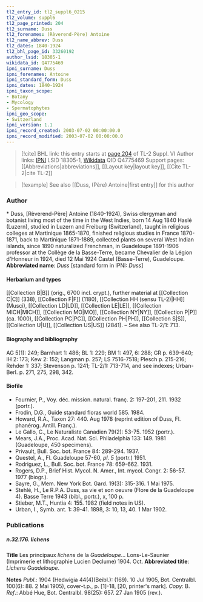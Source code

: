 ```yaml
---
tl2_entry_id: tl2_suppl6_0215
tl2_volume: suppl6
tl2_page_printed: 204
tl2_surname: Duss
tl2_forenames: (Rèverend-Père) Antoine
tl2_name_abbrev: Duss
tl2_dates: 1840-1924
tl2_bhl_page_id: 33260192
author_lsid: 18305-1
wikidata_id: Q4775469
ipni_surname: Duss
ipni_forenames: Antoine
ipni_standard_form: Duss
ipni_dates: 1840-1924
ipni_taxon_scope: 
- Botany
- Mycology
- Spermatophytes
ipni_geo_scope: 
- Switzerland
ipni_version: 1.1
ipni_record_created: 2003-07-02 00:00:00.0
ipni_record_modified: 2003-07-02 00:00:00.0
---
```


> [!cite] BHL link: this entry starts at [page 204](https://www.biodiversitylibrary.org/page/33260192) of TL-2 Suppl. VI
> Author links: [IPNI](https://www.ipni.org/a/18305-1) LSID 18305-1, [Wikidata](https://www.wikidata.org/wiki/Q4775469) QID Q4775469
> Support pages: [[Abbreviations|abbreviations]], [[Layout key|layout key]], [[Cite TL-2|cite TL-2]]

> [!example] See also [[Duss, (Père) Antoine|first entry]] for this author

### Author

\* Duss, \[Rèverend-Père\] Antoine (1840-1924), Swiss clergyman and botanist living most of the time in the West Indies, born 14 Aug 1840 Haslé (Luzern), studied in Luzern and Freiburg (Switzerland), taught in religious colleges at Martinique 1865-1870, finished religious studies in France 1870-1871, back to Martinique 1871-1889, collected plants on several West Indian islands, since 1890 naturalized Frenchman, in Guadeloupe 1891-1906 professor at the Collège de la Basse-Terre, became Chevalier de la Légion d'Honneur in 1924, died 12 Mai 1924 Castel (Basse-Terre), Guadeloupe. 
**Abbreviated name**: *Duss* \[standard form in IPNI: *Duss*\]

#### Herbarium and types

[[Collection B|B]] (orig., 6700 incl. crypt.), further material at [[Collection C|C]] (338), [[Collection F|F]] (1180), [[Collection HH (sensu TL-2)|HH]] (Musci), [[Collection LD|LD]], [[Collection LE|LE]], [[Collection MICH|MICH]], [[Collection MO|MO]], [[Collection NY|NY]], [[Collection P|P]] (ca. 1000), [[Collection PC|PC]], [[Collection PH|PH]], [[Collection S|S]], [[Collection U|U]], [[Collection US|US]] (2841). – See also TL-2/1: 713.

#### Biography and bibliography

AG 5(1): 249; Barnhart 1: 486; BL 1: 229; BM 1: 497, 6: 288; GR p. 639-640; IH 2: 173; Kew 2: 152; Langman p. 257; LS 7516-7518; Plesch p. 215-216; Rehder 1: 337; Stevenson p. 1241; TL-2/1: 713-714, and see indexes; Urban-Berl. p. 271, 275, 298, 342.

#### Biofile

- Fournier, P., Voy. déc. mission. natural. franç. 2: 197-201, 211. 1932 (portr.).
- Frodin, D.G., Guide standard floras world 585. 1984.
- Howard, R.A., Taxon 27: 440. Aug 1978 (reprint edition of Duss, Fl. phanérog. Antill. Franç.).
- Le Gallo, C., Le Naturaliste Canadien 79(2): 53-75. 1952 (portr.).
- Mears, J.A., Proc. Acad. Nat. Sci. Philadelphia 133: 149. 1981 (Guadeloupe, 450 specimens).
- Privault, Bull. Soc. bot. France 84: 289-294. 1937.
- Questel, A., Fl. Guadeloupe 57-60, *pl. 5* (portr.) 1951.
- Rodriguez, L., Bull. Soc. bot. France 78: 659-662. 1931.
- Rogers, D.P., Brief Hist. Mycol. N. Amer., Int. mycol. Congr. 2: 56-57. 1977 (biogr.).
- Sayre, G., Mem. New York Bot. Gard. 19(3): 315-316. 1 Mai 1975.
- Stehlé, H., Le R.P.A. Duss, sa vie et son oeuvre (Flore de la Guadeloupe 4). Basse Terre 1943 (bibl., portr.), x, 100 p.
- Stieber, M.T., Huntia 4: 155. 1982 (field notes in US).
- Urban, I., Symb. ant. 1: 39-41. 1898, 3: 10, 13, 40. 1 Mar 1902.

### Publications

##### n.32.176. lichens

**Title**
Les principaux *lichens* de la *Guadeloupe*... Lons-Le-Saunier (Imprimerie et lithographie Lucien Declume) 1904. Oct.
**Abbreviated title**: *Lichens Guadeloupe*.

**Notes**
*Publ*.: 1904 (Hedwigia 44(4)(Beibl.): (169). 10 Jul 1905, Bot. Centralbl. 100(6): 88. 2 Mai 1905), cover-t.p., p. \[1\]-18, \[20, printer's mark\]. *Copy*: B.
*Ref*.: Abbé Hue, Bot. Centralbl. 98(25): 657. 27 Jan 1905 (rev.).

